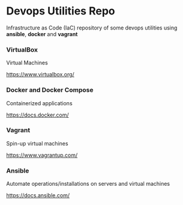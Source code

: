 # Devops Utilities Repo

Infrastructure as Code (IaC) repository of some devops utilities using **ansible**, **docker** and **vagrant**


### VirtualBox

Virtual Machines

https://www.virtualbox.org/

### Docker and Docker Compose

Containerized applications

https://docs.docker.com/

### Vagrant

Spin-up virtual machines

https://www.vagrantup.com/

### Ansible

Automate operations/installations on servers and virtual machines

https://docs.ansible.com/
